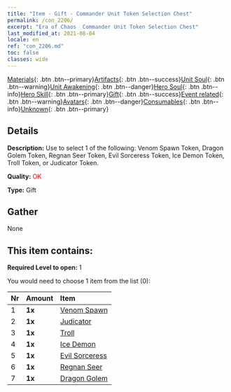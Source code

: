 ```yaml
---
title: "Item - Gift - Commander Unit Token Selection Chest"
permalink: /con_2206/
excerpt: "Era of Chaos  Commander Unit Token Selection Chest"
last_modified_at: 2021-08-04
locale: en
ref: "con_2206.md"
toc: false
classes: wide
---
```

 [Materials](/Items/){: .btn .btn--primary}[Artifacts](/Items/Artifacts/){: .btn .btn--success}[Unit Soul](/Items/UnitSoul/){: .btn .btn--warning}[Unit Awakening](/Items/UnitAwakening/){: .btn .btn--danger}[Hero Soul](/Items/HeroSoul/){: .btn .btn--info}[Hero Skill](/Items/HeroSkill/){: .btn .btn--primary}[Gift](/Items/Gift/){: .btn .btn--success}[Event related](/Items/Events/){: .btn .btn--warning}[Avatars](/Items/Avatars/){: .btn .btn--danger}[Consumables](/Items/Consumables/){: .btn .btn--info}[Unknown](/Items/Unknown/){: .btn .btn--primary}

## Details
 **Description:** Use to select 1 of the following: Venom Spawn Token, Dragon Golem Token, Regnan Seer Token, Evil Sorceress Token, Ice Demon Token, Troll Token, or Judicator Token.

 **Quality:** <span style="color: #FF0000">OK</span>

 **Type:** Gift

## Gather

  None

## This item contains:

 **Required Level to open:** 1

 You would need to choose 1 item from the list (0):

  | Nr | Amount |     Item    |
  |:---|:-------|:------------|
  | 1 |  **1x** | [Venom Spawn](/Items/unt_234/) |  | 
  | 2 |  **1x** | [Judicator](/Items/unt_198/) |  | 
  | 3 |  **1x** | [Troll](/Items/unt_225/) |  | 
  | 4 |  **1x** | [Ice Demon](/Items/unt_269/) |  | 
  | 5 |  **1x** | [Evil Sorceress](/Items/unt_252/) |  | 
  | 6 |  **1x** | [Regnan Seer](/Items/unt_279/) |  | 
  | 7 |  **1x** | [Dragon Golem](/Items/unt_243/) |  | 
